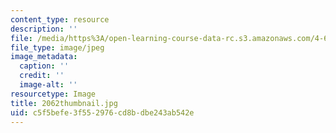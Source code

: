 ```yaml
---
content_type: resource
description: ''
file: /media/https%3A/open-learning-course-data-rc.s3.amazonaws.com/4-614-religious-architecture-and-islamic-cultures-fall-2002/c5f5befe3f552976cd8bdbe243ab542e_2062thumbnail.jpg
file_type: image/jpeg
image_metadata:
  caption: ''
  credit: ''
  image-alt: ''
resourcetype: Image
title: 2062thumbnail.jpg
uid: c5f5befe-3f55-2976-cd8b-dbe243ab542e
---
```

